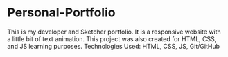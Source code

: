 # Personal-Portfolio
This is my developer and Sketcher portfolio. It is a responsive website with a little bit of text animation. This project was also created for HTML, CSS, and JS learning purposes. Technologies Used: HTML, CSS, JS, Git/GitHub
